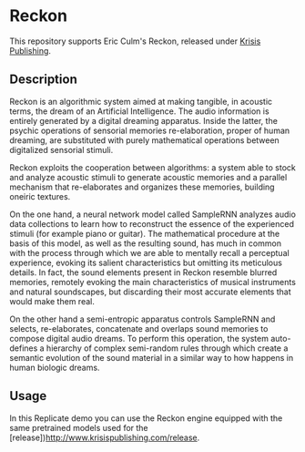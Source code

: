 # Reckon

This repository supports Eric Culm's Reckon, released under [Krisis Publishing](http://www.krisispublishing.com/).

## Description

Reckon is an algorithmic system aimed at making tangible, in acoustic terms, the dream of an Artificial Intelligence.
The audio information is entirely generated by a digital dreaming apparatus. Inside the latter, the psychic operations of sensorial memories re-elaboration, proper of human dreaming, are substituted with purely mathematical operations between digitalized sensorial stimuli.

Reckon exploits the cooperation between algorithms: a system able to stock and analyze acoustic stimuli to generate acoustic memories and a parallel mechanism that re-elaborates and organizes these memories, building oneiric textures.

On the one hand, a neural network model called SampleRNN analyzes audio data collections to learn how to reconstruct the essence of the experienced stimuli (for example piano or guitar).
The mathematical procedure at the basis of this model, as well as the resulting sound, has much in common with the process through which we are able to mentally recall a perceptual experience, evoking its salient characteristics but omitting its meticulous details.
In fact, the sound elements present in Reckon resemble blurred memories, remotely evoking the main characteristics of musical instruments and natural soundscapes, but discarding their most accurate elements that would make them real.

On the other hand a semi-entropic apparatus controls SampleRNN and selects, re-elaborates, concatenate and overlaps sound memories to compose digital audio dreams. To perform this operation, the system auto-defines a hierarchy of complex semi-random rules through which create a semantic evolution of the sound material in a similar way to how happens in human biologic dreams.

## Usage

In this Replicate demo you can use the Reckon engine equipped with the same pretrained models used for the [release])http://www.krisispublishing.com/release.
